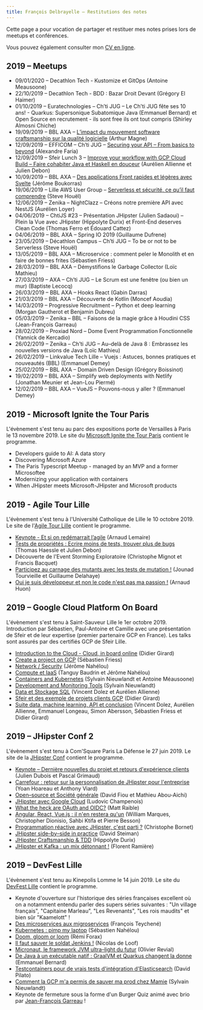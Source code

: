 ```yaml
---
title: François Delbrayelle – Restitutions des notes
---
```


Cette page a pour vocation de partager et restituer mes notes prises lors de meetups et conférences.

Vous pouvez également consulter mon [CV en ligne](https://francois-delbrayelle.fr).

## 2019 – Meetups

- 09/01/2020 – Decathlon Tech - Kustomize et GitOps (Antoine Meausoone)
- 22/10/2019 – Decathlon Tech - BDD : Bazar Droit Devant (Grégory El Haimer)
- 01/10/2019 – Euratechnologies – Ch’ti JUG – Le Ch'ti JUG fête ses 10 ans! - Quarkus: Supersonique Subatomique Java (Emmanuel Bernard) et Open Source en recrutement - ils sont free ils ont tout compris (Shirley Almosni Chiche)
- 19/09/2019 – BBL AXA – [L’impact du mouvement software craftsmanship sur la qualité logicielle](softwarecraftsmanship.md) (Arthur Magne)
- 12/09/2019 – EFFICOM – Ch’ti JUG – [Securing your API – From basics to beyond](securingapi.md) (Alexandre Faria)
- 12/09/2019 – Sfeir Lunch 3 – [Improve your workflow with GCP Cloud Build – Faire cohabiter Java et Haskell en douceur](sfeirlunch3.md) (Aurélien Allienne et Julien Debon)
- 10/09/2019 – BBL AXA – [Des applications Front rapides et légères avec Svelte](svelte.md) (Jérôme Boukorras)
- 19/06/2019 – Lille AWS User Group – [Serverless et sécurité, ce qu’il faut comprendre](serverless-securite.md) (Steve Houël)
- 12/06/2019 – Zenika  – NightClazz – Créons notre première API avec NestJS (Aurélien Loyer)
- 04/06/2019 – ChtiJS #23 – Présentation JHipster (Julien Sadaoui) – Plein la Vue avec JHipster (Hippolyte Durix) et Front-End deserves Clean Code (Thomas Ferro et Édouard Cattez)
- 04/06/2019 – BBL AXA – Spring IO 2019 (Guillaume Dufrene)
- 23/05/2019 – Décathlon Campus – Ch’ti JUG – To be or not to be Serverless (Steve Houël)
- 13/05/2019 – BBL AXA – Microservice  : comment peler le Monolith et en faire de bonnes frites (Sébastien Friess)
- 28/03/2019 – BBL AXA – Démystifions le Garbage Collector (Loïc Mathieu)
- 27/03/2019 – AXA – Ch’ti JUG – Le Scrum est une fenêtre (ou bien un mur) (Baptiste Lecocq)
- 26/03/2019 – BBL AXA – Hooks React (Gabin Darras)
- 21/03/2019 – BBL AXA – Découverte de Kotlin (Moncef Aoudia)
- 14/03/2019 – Progressive Recruitment – Python et deep learning (Morgan Gautherot et Benjamin Dubreu)
- 05/03/2019 – Zenika – BBL – Faisons de la magie grâce à Houdini CSS (Jean-François Garreau)
- 28/02/2019 – Proxiad Nord – Dome Event Programmation Fonctionnelle (Yannick de Kercadio)
- 26/02/2019 – Zenika – Ch’ti JUG – Au–delà de Java 8 : Embrassez les nouvelles versions de Java (Loïc Mathieu)
- 26/02/2019 – Linkvalue Tech Lille – Vuejs : Astuces, bonnes pratiques et nouveautés (BBL) (Emmanuel Demey)
- 25/02/2019 – BBL AXA – Domain Driven Design (Grégory Boissinot)
- 19/02/2019 – BBL AXA – Simplify web deployments with Netlify (Jonathan Meunier et Jean-Lou Piermé)
- 12/02/2019 – BBL AXA – VueJS – Pouvons-nous y aller ? (Emmanuel Demey)

## 2019 - Microsoft Ignite the Tour Paris

L'évènement s'est tenu au parc des expositions porte de Versailles à Paris le 13 novembre 2019. Le site du [Microsoft Ignite the Tour Paris](https://paris.myignitetour.techcommunity.microsoft.com/sessions) contient le programme.

- Developers guide to AI: A data story
- Discovering Microsoft Azure
- The Paris Typescript Meetup - managed by an MVP and a former Microsoftee
- Modernizing your application with containers
- When JHipster meets Microsoft-JHipster and Microsoft products

## 2019 - Agile Tour Lille

L'évènement s'est tenu à l'Université Catholique de Lille le 10 octobre 2019. Le site de l'[Agile Tour Lille](http://2019.agiletour-lille.org/programme) contient le programme.

- [Keynote - Et si on redémarrait l’agile](agiletour2019/keynote.md) (Arnaud Lemaire)
- [Tests de propriétés : Ecrire moins de tests, trouver plus de bugs](https://github.com/trollaklass/) (Thomas Haessle et Julien Debon)
- Découverte de l'Event Storming Exploratoire (Christophe Mignot et Francis Bacquet)
- [Participez au carnage des mutants avec les tests de mutation !](https://jtourvieille.github.io/MutationTesting/) (Jounad Tourvieille et Guillaume Delahaye)
- [Oui je suis développeur et non le code n'est pas ma passion !](agiletour2019/developpeur.md) (Arnaud Huon)

## 2019 – Google Cloud Platform On Board

L'évènement s'est tenu à Saint-Sauveur Lille le 1er octobre 2019. Introduction par Sébastien, Paul-Antoine et Camille avec une présentation de Sfeir et de leur expertise (premier partenaire GCP en France). Les talks sont assurés par des certifiés GCP de Sfeir Lille.

- [Introduction to the Cloud - Cloud, in board online](onboardgcp/introcloud.md) (Didier Girard)
- [Create a project on GCP](onboardgcp/createproject.md) (Sébastien Friess)
- [Network / Security](onboardgcp/network.md) (Jérôme Nahélou)
- [Compute et IaaS](onboardgcp/compute.md) (Tanguy Baudrin et Jérôme Nahélou)
- [Containers and Kubernetes](onboardgcp/k8s.md) (Sylvain Nieuwlandt et Antoine Méausoone)
- [Development and Monitoring Tools](onboardgcp/devtools.md) (Sylvain Nieuwlandt)
- [Data et Stockage SQL](onboardgcp/data.md) (Vincent Dolez et Aurélien Allienne)
- [Sfeir et des exemple de projets clients GCP](onboardgcp/usecases.md) (Didier Girard)
- [Suite data, machine learning, API et conclusion](onboardgcp/data2.md) (Vincent Dolez, Aurélien Allienne, Emmanuel Longeau, Simon Abersson, Sébastien Friess et Didier Girard)

## 2019 – JHipster Conf 2

L'évènement s'est tenu à Com'Square Paris La Défense le 27 juin 2019. Le site de la [JHipster Conf](https://jhipster-conf.github.io) contient le programme.

- [Keynote – Dernière nouvelles du projet et retours d'expérience clients](jhipsterconf2/keynote.md) (Julien Dubois et Pascal Grimaud)
- [Carrefour : retour sur la personnalisation de JHipster pour l'entreprise](jhipsterconf2/carrefour.md) (Yoan Hoareau et Anthony Viard)
- [Open–source et Société générale](jhipsterconf2/oss-sg.md) (David Fiou et Mathieu Abou-Aichi)
- [JHipster avec Google Cloud](jhipsterconf2/gcp.md) (Ludovic Champenois)
- [What the heck are OAuth and OIDC?](jhipsterconf2/oauth-oidc.md) (Matt Raible)
- [Angular, React, Vue.js : il n'en restera qu'un](jhipsterconf2/angular-react-vue.md) (William Marques, Christopher Dionisio, Sahbi Ktifa et Pierre Besson)
- [Programmation réactive avec JHipster, c'est parti ?](jhipsterconf2/prog-reactive.md) (Christophe Bornet)
- [JHipster side–by–side in practice](jhipsterconf2/side-by-side.md) (David Steiman)
- [JHipster Craftsmanship & TDD](jhipsterconf2/craftsmanship.md) (Hippolyte Durix)
- [JHipster et Kafka : un mix détonnant !](jhipsterconf2/kafka.md) (Florent Ramière)

## 2019 – DevFest Lille

L'évènement s'est tenu au Kinepolis Lomme le 14 juin 2019. Le site du [DevFest Lille](https://devfest.gdglille.org) contient le programme.

- Keynote d'ouverture sur l'historique des séries françaises excellent où on a notamment entendu parler des supers séries suivantes : "Un village français", "Capitaine Marleau", "Les Revenants", "Les rois maudits" et bien sûr "Kaamelott" !
- [Des microservices aux migroservices](devfestlille2019/migroservices.md) (François Teychené)
- [Kubernetes : pimp my laptop](devfestlille2019/kubernetes.md) (Sébastien Nahélou)
- [Doom, gloom or loom](devfestlille2019/fibers-continuations.md) (Rémi Forax)
- [Il faut sauver le soldat Jenkins !](devfestlille2019/jenkins-x.md) (Nicolas de Loof)
- [Micronaut, le framework JVM ultra–light du futur](devfestlille2019/micronaut.md) (Olivier Revial)
- [De Java à un exécutable natif : GraalVM et Quarkus changent la donne](devfestlille2019/quarkus.md) (Emmanuel Bernard)
- [Testcontainers pour de vrais tests d'intégration d'Elasticsearch](devfestlille2019/elastic.md) (David Pilato)
- [Comment la GCP m'a permis de sauver ma prod chez Mamie](devfestlille2019/gcp.md) (Sylvain Nieuwlandt)
- Keynote de fermeture sous la forme d'un Burger Quiz animé avec brio par [Jean-François Garreau](https://twitter.com/jefbinomed) !
